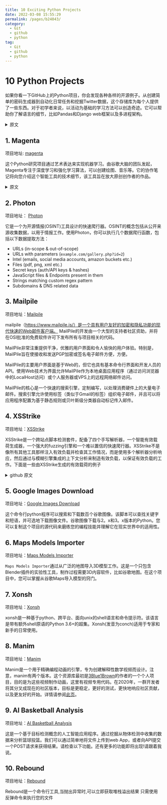 ```yaml
---
title: 10 Exciting Python Projects
date: 2022-03-08 15:55:29
permalink: /pages/b24043/
category:
  - Git
  - github
  - python
tag:
  - Git
  - github
  - python
---
```




# 10 Python Projects

如果你看一下GitHub上的Python项目，你会发现各种各样的开源例子。从创建简单的密码生成器到自动化日常任务和挖掘Twitter数据，这个存储库为每个人提供了一些东西。对于初学者来说，以活动为基础的学习方法可以创造奇迹。它可以帮助你了解语言的细节，比如Pandas和Django web框架以及多进程架构。

<details>
    <summary> 原文 </summary>
    You will find various open-source examples if you take a look at the Python projects on GitHub. The repository has something for everyone – from creating a simple password generator to automating routine tasks and mining Twitter Data. For beginners, an activity-based learning approach can do wonders. It can help you understand the ins and outs of the language, such as the Pandas and Django web frameworks and the multiprocess architecture. 
</details>

## 1. Magenta

<Tag :tagList="['机器学习','深度学习','音乐']"></Tag>

项目地址: [magenta](https://github.com/magenta/magenta)

这个Python研究项目通过艺术表达来实现机器学习。由谷歌大脑的团队发起，Magenta专注于深度学习和强化学习算法，可以创建绘图、音乐等。它的协作笔记将向您介绍这个智能工具的技术细节，该工具旨在放大原创创作者的作品。

<details>
    <summary>原文</summary>
    This Python research project approaches to [machine learning](https://www.upgrad.com/blog/types-of-machine-learning/) through artistic expression. Started by the team at Google Brain, Magenta is centered on deep learning and reinforcement learning algorithms that can create drawings, music, and such. Its collaborative notebooks will introduce you to the technical details of this smart tool that aims to amplify the works of original creators. 
</details>

## 2. Photon

<Tag :tagList="['爬虫']"></Tag>

项目地址： [Photon](https://github.com/s0md3v/Photon)

它是一个为开源情报(OSINT)工具设计的快速爬行器。OSINT的概念包括从公开来源收集数据，以用于情报工作。使用Photon，你可以执行几个数据爬行函数，包括以下数据提取方法：

- URLs (in-scope & out-of-scope)
- URLs with parameters (`example.com/gallery.php?id=2`)
- Intel (emails, social media accounts, amazon buckets etc.)
- Files (pdf, png, xml etc.)
- Secret keys (auth/API keys & hashes)
- JavaScript files & Endpoints present in them
- Strings matching custom regex pattern
- Subdomains & DNS related data

## 3. Mailpile

<Tag :tagList="['邮件客户端']"></Tag>

项目地址：[Mailpile](https://github.com/mailpile/Mailpile)

mailpile（https://www.mailpile.is/）是一个具有用户友好的加密和隐私功能的现代快速的Web邮件客户端。 MailPile的开发由一个大型的支持者社区资助，并将在OSI批准的免费软件许可下发布所有与项目相关的代码。

MailPile非常注重提供干净，优雅的用户界面和令人愉快的用户体验。特别是，MailPile旨在使接收和发送PGP加密或签名电子邮件方便，方便。

MailPile的主要用户界面是基于Web的，但它也具有基本命令行界面和开发人员的API。使用Web技术为界面允许MailPile作为本地桌面应用程序（通过访问浏览器中的LocalHost访问）或个人服务器或VPS上的远程网络邮件访问。

MailPile的核心是一个快速的搜索引擎，定制编写，以处理消费硬件上的大量电子邮件。搜索引擎允许使用标签（类似于Gmail的标签）组织电子邮件，并且可以将应用程序配置为基于静态规则或贝叶斯级分类器自动标记传入邮件。



## 4. XSStrike

<Tag :tagList="['xxs','爬虫']"></Tag>

项目地址：[XSStrike](https://github.com/s0md3v/XSStrike)

XSStrike是一个跨站点脚本检测套件，配备了四个手写解析器，一个智能有效载荷生成器，一个强大的fuzzing引擎和一个难以置信的快速爬行器。XSStrike不是像所有其他工具那样注入有效负载并检查其工作情况，而是使用多个解析器分析响应，然后通过与模糊引擎集成的上下文分析来制造有效负载，以保证有效负载的工作。下面是一些由XSStrike生成的有效载荷的例子

<details>
    <summary>github 原文
    </summary>
    XSStrike is a Cross Site Scripting detection suite equipped with four hand written parsers, an intelligent payload generator, a powerful fuzzing engine and an incredibly fast crawler.Instead of injecting payloads and checking it works like all the other tools do, XSStrike analyses the response with multiple parsers and then crafts payloads that are guaranteed to work by context analysis integrated with a fuzzing engine. Here are some examples of the payloads generated by XSStrike:
</details>

## 5. Google Images Download

<Tag :tagList="['图片下载 ','爬虫']"></Tag>

项目地址：[Google Images Download](https://github.com/hardikvasa/google-images-download)

这个命令行python程序可以搜索和下载数百个谷歌图像。该脚本可以查找关键字和短语，并可选地下载图像文件。谷歌图像下载与2。x和3。x版本的Python。您可以复制这个项目的源代码来磨练您的编程技能并理解它在现实世界中的适用性。

## 6. Maps Models Importer

<Tag :tagList="['谷歌地图','3D','插件']"></Tag>

项目地址：[Maps Models Importer]( )

`Maps Models Importer`通过从广泛的地图导入3D模型工作。这是一个只包含Blender插件的实验性工具，制作过程需要3D内容软件，比如谷歌地图。在这个项目中，您可以掌握从谷歌Maps导入模型的窍门。

## 7. Xonsh

<Tag :tagList="['shell','unix']"></Tag>

项目地址：[Xonsh](https://github.com/xonsh/xonsh)

xonsh是一种基于python、跨平台、面向unix的shell语言和命令提示符。该语言是带有额外shell原语的Python 3.6+的超集。Xonsh(发音为conch)适用于专家和新手的日常使用。

## 8. Manim

<Tag :tagList="['数学','可视化']"></Tag>

项目地址：[Manim](https://github.com/3b1b/manim)

Manim是一个用于精确编程动画的引擎，专为创建解释性数学视频而设计。注意，manim有两个版本。这个资源库最初是[3Blue1Brown](https://www.3blue1brown.com/)的作者的一个个人项目，目的是为这些视频制作动画，这里有视频专用代码。在2020年，一群开发者将其分叉成现在的社区版本，目标是更稳定，更好的测试，更快地响应社区贡献，以及更友好的开始。详情请参阅[此页](https://docs.manim.community/en/stable/installation/versions.html?highlight=OpenGL#which-version-to-use)。



## 9. AI Basketball Analysis

<Tag :tagList="['AI','目标检测']"></Tag>

项目地址：[AI Basketball Analysis](https://github.com/chonyy/AI-basketball-analysis)

这是一个基于目标检测概念的人工智能应用程序。通过挖掘从物体检测中收集的数据来分析篮球投篮。我们可以通过简单地将文件上传到web App，或者向API提交一个POST请求来获得结果。请检查以下功能。还有更多的功能即将出现!请跟着我说。

## 10. Rebound

<Tag :tagList="['调试','异常处理']"></Tag>

项目地址：[Rebound](https://github.com/shobrook/rebound)

Rebound是一个命令行工具,当抛出异常时,可以立即获取堆栈溢出结果 只需使用反弹命令来执行您的文件

